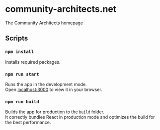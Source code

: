 # community-architects.net
The Community Architects homepage

## Scripts

### `npm install`
Installs required packages.

### `npm run start`
Runs the app in the development mode.\
Open [localhost:3000](http://localhost:3000) to view it in your browser.

### `npm run build`
Builds the app for production to the `build` folder.\
It correctly bundles React in production mode and optimizes the build for the best performance.
